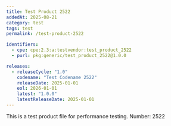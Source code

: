 ```yaml
---
title: Test Product 2522
addedAt: 2025-08-21
category: test
tags: test
permalink: /test-product-2522

identifiers:
  - cpe: cpe:2.3:a:testvendor:test_product_2522
  - purl: pkg:generic/test_product_2522@1.0.0

releases:
  - releaseCycle: "1.0"
    codename: "Test Codename 2522"
    releaseDate: 2025-01-01
    eol: 2026-01-01
    latest: "1.0.0"
    latestReleaseDate: 2025-01-01
---
```


This is a test product file for performance testing. Number: 2522
